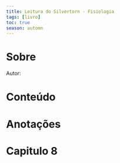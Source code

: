 ```yaml
---
title: Leitura do Silvertorn - Fisiologia
tags: [livro]
toc: true
season: automn
---
```

# Sobre
Autor: 
# Conteúdo
# Anotações
# Capitulo 8
